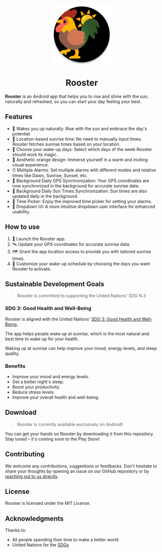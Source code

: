 <div align="center">
  <img src="./app/src/main/res/mipmap-xxxhdpi/ic_launcher_round.png" alt="Rooster Logo" width="200">
</div>

<h1 align="center">Rooster</h1>

**Rooster** is an Android app that helps you to rise and shine with the sun, naturally and refreshed, so you can start your day feeling your best.

## Features

- 🌅 Wakes you up naturally: Rise with the sun and embrace the day's potential.
- 📍 Location-based sunrise time: No need to manually input times. Rooster fetches sunrise times based on your location.
- 📅 Choose your wake-up days: Select which days of the week Rooster should work its magic.
- 🎨 Aesthetic orange design: Immerse yourself in a warm and inviting visual experience.
- ⏰ Multiple Alarms: Set multiple alarms with different modes and relative times like Dawn, Sunrise, Sunset, etc.
- 🔄 Background Daily GPS Synchronization: Your GPS coordinates are now synchronized in the background for accurate sunrise data.
- 🔄 Background Daily Sun Times Synchronization: Sun times are also updated daily in the background.
- 📆 Time Picker: Enjoy the improved time picker for setting your alarms.
- 📜 Dropdown UI: A more intuitive dropdown user interface for enhanced usability.

## How to use

1. 📱 Launch the Rooster app.
2. 🛰️ Update your GPS coordinates for accurate sunrise data.
3. 🗺️ Grant the app location access to provide you with tailored sunrise times.
4. 📆 Customize your wake-up schedule by choosing the days you want Rooster to activate.

## Sustainable Development Goals
> Rooster is committed to supporting the United Nations' SDG N.3

### SDG 3: Good Health and Well-Being

Rooster is aligned with the United Nations' [SDG 3: Good Health and Well-Being.](https://sdgs.un.org/goals/goal3)

The app helps people wake up at sunrise, which is the most natural and best time to wake up for your health.

Waking up at sunrise can help improve your mood, energy levels, and sleep quality.

### Benefits
- Improve your mood and energy levels.
- Get a better night's sleep.
- Boost your productivity.
- Reduce stress levels.
- Improve your overall health and well-being.

## Download
> Rooster is currently available exclusively on Android!

You can get your hands on Rooster by downloading it from this repository. Stay tuned – it's coming soon to the Play Store!

## Contributing

We welcome any contributions, suggestions or feedbacks. Don't hesitate to share your thoughts by opening an issue on our GitHub repository or by [reaching out to us directly](mailto:contact@theophile.world).

## License

Rooster is licensed under the MIT License.

## Acknowledgments
Thanks to:
- All people spending their time to make a better world
- United Nations for the [SDGs](https://sdgs.un.org/goals)
